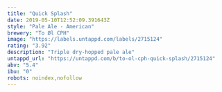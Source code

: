 ```yaml
---
title: "Quick Splash"
date: 2019-05-10T12:52:09.391643Z
style: "Pale Ale - American"
brewery: "To Øl CPH"
image: "https://labels.untappd.com/labels/2715124"
rating: "3.92"
description: "Triple dry-hopped pale ale"
untappd_url: "https://untappd.com/b/to-ol-cph-quick-splash/2715124"
abv: "5.4"
ibu: "0"
robots: noindex,nofollow
---
```

